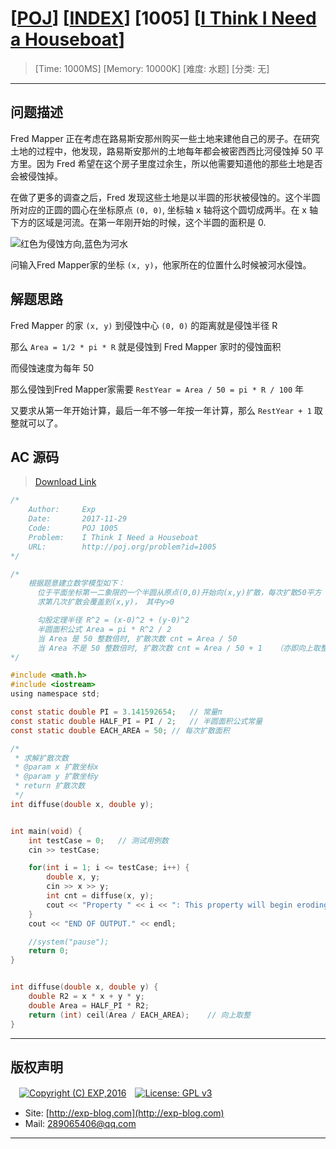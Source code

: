 # [[POJ](http://poj.org/)] [[INDEX](https://github.com/lyy289065406/POJ-Solving-Reports)] [1005] [[I Think I Need a Houseboat](http://poj.org/problem?id=1005)]

> [Time: 1000MS] [Memory: 10000K] [难度: 水题] [分类: 无]

------

## 问题描述

Fred Mapper 正在考虑在路易斯安那州购买一些土地来建他自己的房子。在研究土地的过程中，他发现，路易斯安那州的土地每年都会被密西西比河侵蚀掉 50 平方里。因为 Fred 希望在这个房子里度过余生，所以他需要知道他的那些土地是否会被侵蚀掉。

在做了更多的调查之后，Fred 发现这些土地是以半圆的形状被侵蚀的。这个半圆所对应的正圆的圆心在坐标原点 `(0, 0)`, 坐标轴 x 轴将这个圆切成两半。在 x 轴下方的区域是河流。在第一年刚开始的时候，这个半圆的面积是 0.


![红色为侵蚀方向,蓝色为河水](/reports/POJ1005-I%20Think%20I%20Need%20a%20Houseboat/src/img/01.png)

问输入Fred Mapper家的坐标 `(x, y)`，他家所在的位置什么时候被河水侵蚀。


## 解题思路

Fred Mapper 的家 `(x, y)` 到侵蚀中心 `(0, 0)` 的距离就是侵蚀半径 R

那么 `Area = 1/2 * pi * R` 就是侵蚀到 Fred Mapper 家时的侵蚀面积

而侵蚀速度为每年 50

那么侵蚀到Fred Mapper家需要 `RestYear = Area / 50 = pi * R / 100` 年

又要求从第一年开始计算，最后一年不够一年按一年计算，那么 `RestYear + 1` 取整就可以了。


## AC 源码

> [Download Link](/reports/POJ1005-I%20Think%20I%20Need%20a%20Houseboat/src)


```c
/*
	Author:     Exp
	Date:       2017-11-29
	Code:       POJ 1005
	Problem:    I Think I Need a Houseboat
	URL:		http://poj.org/problem?id=1005
*/

/*
	根据题意建立数学模型如下：
	  位于平面坐标第一二象限的一个半圆从原点(0,0)开始向(x,y)扩散，每次扩散50平方
	  求第几次扩散会覆盖到(x,y)， 其中y>0

	  勾股定理半径 R^2 = (x-0)^2 + (y-0)^2
	  半圆面积公式 Area = pi * R^2 / 2
	  当 Area 是 50 整数倍时, 扩散次数 cnt = Area / 50
	  当 Area 不是 50 整数倍时, 扩散次数 cnt = Area / 50 + 1	（亦即向上取整）
*/

#include <math.h>
#include <iostream>
using namespace std;

const static double PI = 3.141592654;	// 常量π
const static double HALF_PI = PI / 2;	// 半圆面积公式常量
const static double EACH_AREA = 50;	// 每次扩散面积

/* 
 * 求解扩散次数
 * @param x 扩散坐标x
 * @param y 扩散坐标y
 * return 扩散次数
 */
int diffuse(double x, double y);


int main(void) {
	int testCase = 0;	// 测试用例数
	cin >> testCase;

	for(int i = 1; i <= testCase; i++) {
		double x, y;
		cin >> x >> y;
		int cnt = diffuse(x, y);
		cout << "Property " << i << ": This property will begin eroding in year " << cnt << '.' << endl; 
	}
	cout << "END OF OUTPUT." << endl;

	//system("pause");
	return 0;
}


int diffuse(double x, double y) {
	double R2 = x * x + y * y;
	double Area = HALF_PI * R2;
	return (int) ceil(Area / EACH_AREA);	// 向上取整
}
```

------

## 版权声明

　[![Copyright (C) EXP,2016](https://img.shields.io/badge/Copyright%20(C)-EXP%202016-blue.svg)](http://exp-blog.com)　[![License: GPL v3](https://img.shields.io/badge/License-GPL%20v3-blue.svg)](https://www.gnu.org/licenses/gpl-3.0)
  

- Site: [http://exp-blog.com](http://exp-blog.com) 
- Mail: <a href="mailto:289065406@qq.com?subject=[EXP's Github]%20Your%20Question%20（请写下您的疑问）&amp;body=What%20can%20I%20help%20you?%20（需要我提供什么帮助吗？）">289065406@qq.com</a>


------
